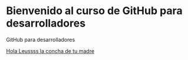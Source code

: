 # Bienvenido al curso de GitHub para desarrolladores

GitHub para desarrolladores

[Hola Leussss la concha de tu madre](https://www.facebook.com/galvanleandro)
